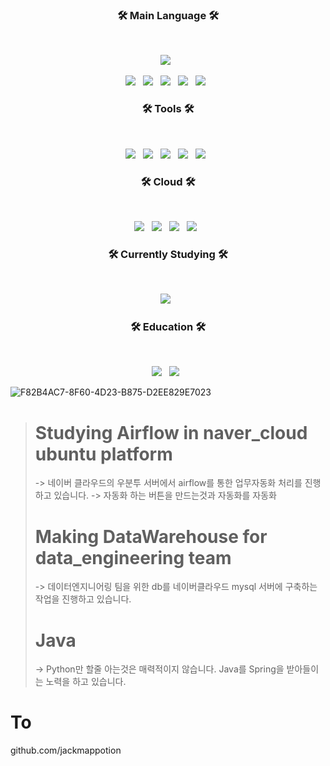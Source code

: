  <h3 align="center"><b>🛠 Main Language 🛠</b></h3></br>
<p align="center">
<img src="https://img.shields.io/static/v1?style=for-the-badge&message=Python&color=3776AB&logo=Python&logoColor=FFFFFF&label="/></a> &nbsp
</p>
<p align="center">
<img src="https://img.shields.io/static/v1?style=for-the-badge&message=pandas&color=150458&logo=pandas&logoColor=FFFFFF&label="/></a> &nbsp 
<img src="https://img.shields.io/static/v1?style=for-the-badge&message=SQLAlchemy&color=F80000&logo=SQLAlchemy&logoColor=F80000&label="/></a> &nbsp 
<img src="https://img.shields.io/static/v1?style=for-the-badge&message=PyTorch&color=EE4C2C&logo=PyTorch&logoColor=FFFFFF&label="/></a> &nbsp 
<img src="https://img.shields.io/static/v1?style=for-the-badge&message=MLflow&color=0194E2&logo=MLflow&logoColor=FFFFFF&label="/></a> &nbsp
<img src="https://img.shields.io/static/v1?style=for-the-badge&message=Django&color=092E20&logo=Django&logoColor=FFFFFF&label="/></a> &nbsp 
<h3 align="center"><b>🛠 Tools 🛠</b></h3></br>

<p align="center">
<img src="https://img.shields.io/badge/Ubuntu-E95420?style=for-the-badge&logo=ubuntu&logoColor=white"/></a> &nbsp
<img src="https://img.shields.io/static/v1?style=for-the-badge&message=Linux&color=222222&logo=Linux&logoColor=FCC624&label="/></a> &nbsp
<img src="https://img.shields.io/static/v1?style=for-the-badge&message=Apache+Airflow&color=017CEE&logo=Apache+Airflow&logoColor=FFFFFF&label="/></a> &nbsp
<img src="https://img.shields.io/static/v1?style=for-the-badge&message=PostgreSQL&color=4169E1&logo=PostgreSQL&logoColor=FFFFFF&label="/></a> &nbsp
<img src="https://img.shields.io/static/v1?style=for-the-badge&message=MySQL&color=4479A1&logo=MySQL&logoColor=FFFFFF&label="/></a> &nbsp
</p>

<h3 align="center"><b>🛠 Cloud 🛠</b></h3>
</br>
<p align="center">
<img src="https://img.shields.io/static/v1?style=for-the-badge&message=Oracle&color=F80000&logo=Oracle&logoColor=FFFFFF&label="/></a> &nbsp
<img src="https://img.shields.io/static/v1?style=for-the-badge&message=Google+Cloud&color=4285F4&logo=Google+Cloud&logoColor=FFFFFF&label="/></a> &nbsp 
<img src="https://img.shields.io/static/v1?style=for-the-badge&message=Amazon+AWS&color=232F3E&logo=Amazon+AWS&logoColor=FFFFFF&label="/></a> &nbsp 
<img src="https://img.shields.io/static/v1?style=for-the-badge&message=Naver+Cloud&color=2DB400&logo=Naver&logoColor=FFFFFF&label="/></a> &nbsp
</p>

<h3 align="center"><b>🛠 Currently Studying 🛠</b></h3></br>
<p align="center">
<img src="https://img.shields.io/static/v1?style=for-the-badge&message=Apache+Airflow&color=017CEE&logo=Apache+Airflow&logoColor=FFFFFF&label="/></a> &nbsp
</p>

<h3 align="center"><b>🛠 Education 🛠</b></h3></br>
<p align="center">
<img src="https://img.shields.io/badge/B.S_in_Physics-%20-red"/></a> &nbsp
<img src="https://img.shields.io/badge/B.S_in_Statistics-%20-red"/></a> &nbsp
</p>

<!-- ![](https://github-readme-stats.vercel.app/api/top-langs/?username=portion-jack&theme=tokyonight&hide=css) -->
![F82B4AC7-8F60-4D23-B875-D2EE829E7023](https://user-images.githubusercontent.com/112222918/233598896-e56c64ad-5f58-47f6-a4f0-a1c4a4d3d8f6.jpeg)
> # Studying Airflow in naver_cloud ubuntu platform
> -> 네이버 클라우드의 우분투 서버에서 airflow를 통한 업무자동화 처리를 진행하고 있습니다. -> 자동화 하는 버튼을 만드는것과 자동화를 자동화 
> # Making DataWarehouse for data_engineering team
> -> 데이터엔지니어링 팀을 위한 db를 네이버클라우드 mysql 서버에 구축하는 작업을 진행하고 있습니다.
> # Java
> -> Python만 할줄 아는것은 매력적이지 않습니다. Java를 Spring을 받아들이는 노력을 하고 있습니다.
> 

# To
github.com/jackmappotion
